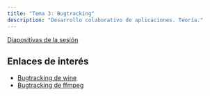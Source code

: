 ```yaml
---
title: "Tema 3: Bugtracking"
description: "Desarrollo colaborativo de aplicaciones. Teoría."
---
```


[Diapositivas de la sesión](/dca-gii/diapositivas/teoria/04-bugtracking.html)

## Enlaces de interés

- [Bugtracking de wine](https://bugs.winehq.org/)
- [Bugtracking de ffmpeg](https://trac.ffmpeg.org/query?status=new&status=open&status=reopened&col=id&col=summary&col=status&col=type&col=component&col=version&col=time&col=changetime&order=priority&report=1)
